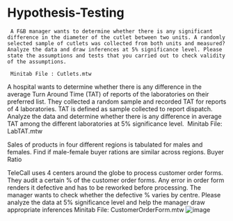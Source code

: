 # Hypothesis-Testing

     A F&B manager wants to determine whether there is any significant difference in the diameter of the cutlet between two units. A randomly selected sample of cutlets was collected from both units and measured? Analyze the data and draw inferences at 5% significance level. Please state the assumptions and tests that you carried out to check validity of the assumptions.

	 Minitab File : Cutlets.mtw


   A hospital wants to determine whether there is any difference in the average Turn Around Time (TAT) of reports of the laboratories on their preferred list. They collected a random sample and recorded TAT for reports of 4 laboratories. TAT is defined as sample collected to report dispatch.
  Analyze the data and determine whether there is any difference in average TAT among the different laboratories at 5% significance level.
 Minitab File: LabTAT.mtw


Sales of products in four different regions is tabulated for males and females. Find if male-female buyer rations are similar across regions.
    Buyer Ratio



TeleCall uses 4 centers around the globe to process customer order forms. They audit a certain %  of the customer order forms. Any error in order form renders it defective and has to be reworked before processing.  The manager wants to check whether the defective %  varies by centre. Please analyze the data at 5% significance level and help the manager draw appropriate inferences
Minitab File: CustomerOrderForm.mtw
![image](https://github.com/sarveshdayalani77/Hypothesis-Testing/assets/127087341/9f4d2401-557b-4cd4-8b92-dea84fd44e7c)




